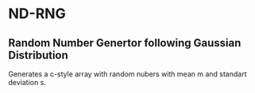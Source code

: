 # ND-RNG
## Random Number Genertor following Gaussian Distribution

Generates a c-style array with random nubers with mean m and standart deviation s.
